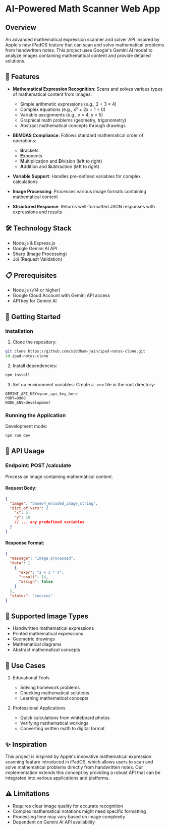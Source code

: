 # AI-Powered Math Scanner Web App

## Overview
An advanced mathematical expression scanner and solver API inspired by Apple's new iPadOS feature that can scan and solve mathematical problems from handwritten notes. This project uses Google's Gemini AI model to analyze images containing mathematical content and provide detailed solutions.

## 🌟 Features
- **Mathematical Expression Recognition**: Scans and solves various types of mathematical content from images:
  - Simple arithmetic expressions (e.g., 2 + 3 * 4)
  - Complex equations (e.g., x² + 2x + 1 = 0)
  - Variable assignments (e.g., x = 4, y = 5)
  - Graphical math problems (geometry, trigonometry)
  - Abstract mathematical concepts through drawings

- **BEMDAS Compliance**: Follows standard mathematical order of operations:
  - **B**rackets
  - **E**xponents
  - **M**ultiplication and **D**ivision (left to right)
  - **A**ddition and **S**ubtraction (left to right)

- **Variable Support**: Handles pre-defined variables for complex calculations
- **Image Processing**: Processes various image formats containing mathematical content
- **Structured Response**: Returns well-formatted JSON responses with expressions and results

## 🛠️ Technology Stack
- Node.js & Express.js
- Google Gemini AI API
- Sharp (Image Processing)
- Joi (Request Validation)

## 📋 Prerequisites
- Node.js (v14 or higher)
- Google Cloud Account with Gemini API access
- API key for Gemini AI

## 🚀 Getting Started

### Installation
1. Clone the repository:
```bash
git clone https://github.com/siddham-jain/ipad-notes-clone.git
cd ipad-notes-clone
```

2. Install dependencies:
```bash
npm install
```

3. Set up environment variables:
Create a `.env` file in the root directory:
```env
GEMINI_API_KEY=your_api_key_here
PORT=8900
NODE_ENV=development
```

### Running the Application
Development mode:
```bash
npm run dev
```

## 📝 API Usage

### Endpoint: POST /calculate
Process an image containing mathematical content.

#### Request Body:
```json
{
  "image": "base64_encoded_image_string",
  "dict_of_vars": {
    "x": 5,
    "y": 10
    // ... any predefined variables
  }
}
```

#### Response Format:
```json
{
  "message": "Image processed",
  "data": [
    {
      "expr": "2 + 3 * 4",
      "result": 14,
      "assign": false
    }
  ],
  "status": "success"
}
```

## 📸 Supported Image Types
- Handwritten mathematical expressions
- Printed mathematical expressions
- Geometric drawings
- Mathematical diagrams
- Abstract mathematical concepts

## 🎯 Use Cases
1. Educational Tools
   - Solving homework problems
   - Checking mathematical solutions
   - Learning mathematical concepts

2. Professional Applications
   - Quick calculations from whiteboard photos
   - Verifying mathematical workings
   - Converting written math to digital format

## ✨ Inspiration
This project is inspired by Apple's innovative mathematical expression scanning feature introduced in iPadOS, which allows users to scan and solve mathematical problems directly from handwritten notes. Our implementation extends this concept by providing a robust API that can be integrated into various applications and platforms.

## ⚠️ Limitations
- Requires clear image quality for accurate recognition
- Complex mathematical notations might need specific formatting
- Processing time may vary based on image complexity
- Dependent on Gemini AI API availability
